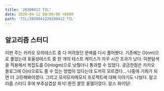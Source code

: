 ```yaml
---
title: '20200412 TIL'
date: 2020-04-12 09:00:00 +0900
path: 'TIL/2020041220200412_TIL'
---
```


## 알고리즘 스터디

이번 주는 카카오 모의테스트 중 다 어려웠던 문제를 다시 풀어봤다. 기존에는 O(nm)으로 풀었는데 효율성테스트 중 한 개의 테스트 케이스가 자꾸 시간 초과가 났다. 이분탐색을 적용해서 복잡도를 O(nlogm)으로 낮췄더니 통과할 수 있었다. 궁금한점은 카카오 블로그에 O(n)으로도 풀 수 있는 방법이 있다는데 도저히 모르겠다... 나중에 기회가 되면 더 고민해봐야겠다. 그리고 모지모지메모지 프로젝트에 대해 이야기도 나눴다. 알고리즘 스터디 후에 부추삼겹살 회식! 완전 꿀맛 꿀잼이었다. 알스 화이팅!